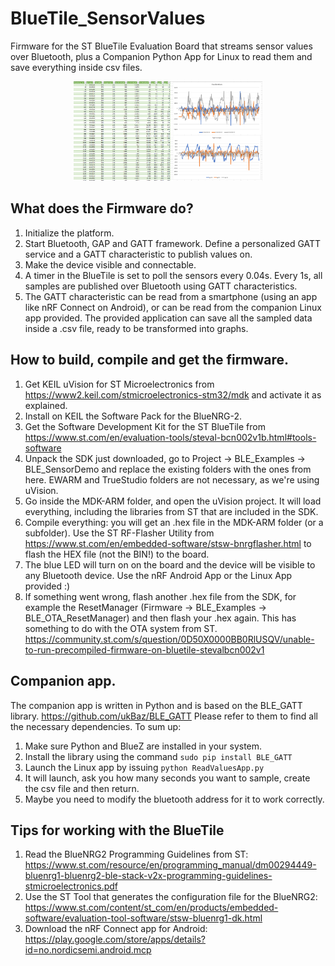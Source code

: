 # BlueTile_SensorValues
Firmware for the ST BlueTile Evaluation Board that streams sensor values over Bluetooth, plus a Companion Python App for Linux to read them and save everything inside csv files.

<p align="center">
  <img src="UseExample.png" alt="Example Screenshot" width=60%/>
</p>

## What does the Firmware do?
 1. Initialize the platform.
 3. Start Bluetooth, GAP and GATT framework. Define a personalized GATT service and a GATT characteristic to publish values on.
 4. Make the device visible and connectable.
 5. A timer in the BlueTile is set to poll the sensors every 0.04s. Every 1s, all samples are published over Bluetooth using GATT characteristics. 
 6. The GATT characteristic can be read from a smartphone (using an app like nRF Connect on Android), or can be read from the companion Linux app provided. The provided application can save all the sampled data inside a .csv file, ready to be transformed into graphs.  

## How to build, compile and get the firmware.
1. Get KEIL uVision for ST Microelectronics from https://www2.keil.com/stmicroelectronics-stm32/mdk and activate it as explained. 
2. Install on KEIL the Software Pack for the BlueNRG-2.
3. Get the Software Development Kit for the ST BlueTile from https://www.st.com/en/evaluation-tools/steval-bcn002v1b.html#tools-software
4. Unpack the SDK just downloaded, go to Project -> BLE_Examples -> BLE_SensorDemo and replace the existing folders with the ones from here. EWARM and TrueStudio folders are not necessary, as we're using uVision. 
5. Go inside the MDK-ARM folder, and open the uVision project. It will load everything, including the libraries from ST that are included in the SDK. 
6. Compile everything: you will get an .hex file in the MDK-ARM folder (or a subfolder). Use the ST RF-Flasher Utility from https://www.st.com/en/embedded-software/stsw-bnrgflasher.html to flash the HEX file (not the BIN!) to the board. 
7. The blue LED will turn on on the board and the device will be visible to any Bluetooth device. Use the nRF Android App or the Linux App provided :)
8. If something went wrong, flash another .hex file from the SDK, for example the ResetManager (Firmware -> BLE_Examples -> BLE_OTA_ResetManager) and then flash your .hex again. This has something to do with the OTA system from ST. https://community.st.com/s/question/0D50X0000BB0RlUSQV/unable-to-run-precompiled-firmware-on-bluetile-stevalbcn002v1

## Companion app.
The companion app is written in Python and is based on the BLE_GATT library. https://github.com/ukBaz/BLE_GATT
Please refer to them to find all the necessary dependencies. To sum up:
1. Make sure Python and BlueZ are installed in your system. 
2. Install the library using the command `sudo pip install BLE_GATT`
3. Launch the Linux app by issuing `python ReadValuesApp.py`
4. It will launch, ask you how many seconds you want to sample, create the csv file and then return.
5. Maybe you need to modify the bluetooth address for it to work correctly. 

## Tips for working with the BlueTile
1. Read the BlueNRG2 Programming Guidelines from ST: https://www.st.com/resource/en/programming_manual/dm00294449-bluenrg1-bluenrg2-ble-stack-v2x-programming-guidelines-stmicroelectronics.pdf
2. Use the ST Tool that generates the configuration file for the BlueNRG2: https://www.st.com/content/st_com/en/products/embedded-software/evaluation-tool-software/stsw-bluenrg1-dk.html
3. Download the nRF Connect app for Android: https://play.google.com/store/apps/details?id=no.nordicsemi.android.mcp
